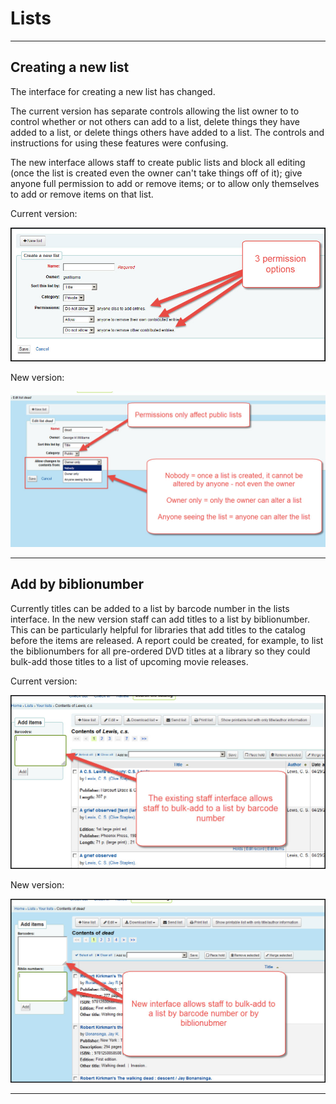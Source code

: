 # Lists

***
## Creating a new list

The interface for creating a new list has changed.

The current version has separate controls allowing the list owner to to control whether or not others can add to a list, delete things they have added to a list, or delete things others have added to a list.  The controls and instructions for using these features were confusing.  

The new interface allows staff to create public lists and block all editing (once the list is created even the owner can't take things off of it); give anyone full permission to add or remove items; or to allow only themselves to add or remove items on that list.

Current version:

![17.05 New list](../.gitbook/assets/1711-290.lists.jpg)

New version:

![17.11 New list](../.gitbook/assets/1711-300.lists.jpg)

***
## Add by biblionumber

Currently titles can be added to a list by barcode number in the lists interface.  In the new version staff can add titles to a list by biblionumber.  This can be particularly helpful for libraries that add titles to the catalog before the items are released.  A report could be created, for example, to list the biblionumbers for all pre-ordered DVD titles at a library so they could bulk-add those titles to a list of upcoming movie releases.

Current version:

![17.05 Add by barcode](../.gitbook/assets/1711-310.lists.jpg)

New version:

![17.11 Add by biblionumber](../.gitbook/assets/1711-320.lists.jpg)

***
